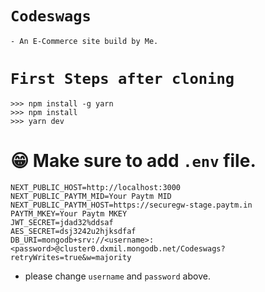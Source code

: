 # ```Codeswags```
    - An E-Commerce site build by Me.

# ```First Steps after cloning```

```
>>> npm install -g yarn
>>> npm install
>>> yarn dev

```

# 😁 Make sure to add ```.env``` file.
```env
NEXT_PUBLIC_HOST=http://localhost:3000
NEXT_PUBLIC_PAYTM_MID=Your Paytm MID
NEXT_PUBLIC_PAYTM_HOST=https://securegw-stage.paytm.in
PAYTM_MKEY=Your Paytm MKEY
JWT_SECRET=jdad32%ddsaf
AES_SECRET=dsj3242u2hjksdfaf
DB_URI=mongodb+srv://<username>:<password>@cluster0.dxmil.mongodb.net/Codeswags?retryWrites=true&w=majority

```
- please change ```username``` and ```password``` above.